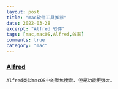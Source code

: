 ```yaml
---
layout: post
title: "mac软件工具推荐"
date: 2022-03-28
excerpt: "Alfred 软件"
tags: [mac,macOS,Alfred,效率]
comments: true
category: "mac"
---
```


### [Alfred](https://www.alfredapp.com/)

	Alfred类似macOS中的聚焦搜索. 但是功能更强大。